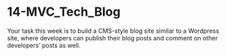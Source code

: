 # 14-MVC_Tech_Blog
Your task this week is to build a CMS-style blog site similar to a Wordpress site, where developers can publish their blog posts and comment on other developers’ posts as well.
